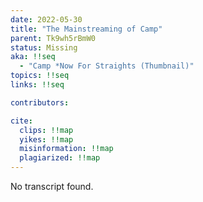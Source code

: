 ```yaml
---
date: 2022-05-30
title: "The Mainstreaming of Camp"
parent: Tk9wh5rBmW0
status: Missing
aka: !!seq
  - "Camp *Now For Straights (Thumbnail)"
topics: !!seq
links: !!seq

contributors:

cite:
  clips: !!map
  yikes: !!map
  misinformation: !!map
  plagiarized: !!map
---
```

No transcript found.
